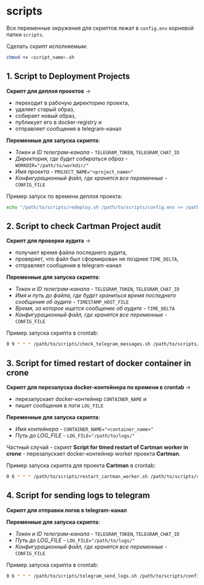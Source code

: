 # scripts

Все переменные окружения для скриптов лежат в `config.env` корневой папки `scripts`.

Сделать скрипт исполняемым:
```bash
chmod +x <script_name>.sh
```

## 1. **Script to Deployment Projects**

**Скрипт для деплоя проектов** ->
- переходит в рабочую директорию проекта, 
- удаляет старый образ,
- собирает новый образ, 
- публикует его в docker-registry и 
- отправляет сообщения в telegram-канал

**Переменные для запуска скрипта**:
- _Токен и ID телеграм-канала_ - `TELEGRAM_TOKEN`, `TELEGRAM_CHAT_ID`
- _Директория, где будет собираться образ_ - `WORKDIR="/path/to/workdir/"`
- _Имя проекта_ - `PROJECT_NAME="<project_name>"`
- _Конфигурационный файл, где хранятся все переменные_ - `CONFIG_FILE`

Пример запуск по времени деплоя проекта:
```bash
echo "/path/to/scripts/redeploy.sh /path/to/scripts/config.env >> /path/to/scripts/cartman_log.log 2>&1" | at 18:26 2025-03-24
```


## 2. **Script to check Cartman Project audit**

**Скрипт для проверки аудита** ->
- получает время файла последнего аудита,
- проверяет, что файл был сформирован не позднее `TIME_DELTA`,
- отправляет сообщения в telegram-канал

**Переменные для запуска скрипта**:
- _Токен и ID телеграм-канала_ - `TELEGRAM_TOKEN`, `TELEGRAM_CHAT_ID`
- _Имя и путь до файла, где будет храниться время последнего сообщения об аудите_ - `TIMESTAMP_HOST_FILE`
- _Время, за которое ищется сообщение об аудите_ - `TIME_DELTA`
- _Конфигурационный файл, где хранятся все переменные_ - `CONFIG_FILE`

Пример запуска скрипта в crontab:
```bash
0 9 * * * /path/to/scripts/check_telegram_messages.sh /path/to/scripts/config.env >> /path/to/scripts/check_telegram_messages.log 2>&1
```


## 3. **Script for timed restart of docker container in crone**

**Скрипт для перезапуска docker-контейнера по времени в crontab** ->
- перезапускает docker-контейнер `CONTAINER_NAME` и
- пишет сообщения в логи `LOG_FILE`

**Переменные для запуска скрипта**:
- _Имя контейнера_ - `CONTAINER_NAME="<container_name>"`
- _Путь до LOG_FILE_ - `LOG_FILE="/path/to/logs/"`

Частный случай - скрипт **Script for timed restart of Cartman worker in crone** - перезапускает
docker-контейнер worker проекта **Cartman**.

Пример запуска скрипта для проекта **Cartman** в crontab:
```bash
0 6 * * * /path/to/scripts/restart_cartman_worker.sh /path/to/scripts/config.env >> /path/to/scripts/restart_cartman_worker.log 2>&1
```


## 4. **Script for sending logs to telegram**

**Скрипт для отправки логов в telegram-канал**

**Переменные для запуска скрипта**:
- _Токен и ID телеграм-канала_ - `TELEGRAM_TOKEN`, `TELEGRAM_CHAT_ID`
- _Путь до LOG_FILE_ - `LOG_FILE="/path/to/logs/"`
- _Конфигурационный файл, где хранятся все переменные_ - `CONFIG_FILE`

Пример запуска скрипта в crontab:
```bash
0 6 * * * /path/to/scripts/telegram_send_logs.sh /path/to/scripts/config.env >> /path/to/scripts/telegram_send_logs.log 2>&1
```
